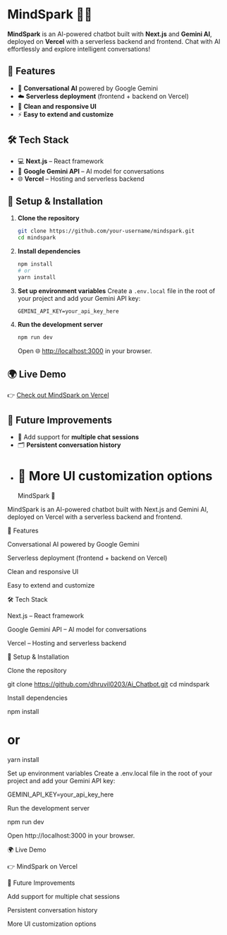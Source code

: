 # MindSpark 🤖✨

**MindSpark** is an AI-powered chatbot built with **Next.js** and **Gemini AI**, deployed on **Vercel** with a serverless backend and frontend. Chat with AI effortlessly and explore intelligent conversations!

## 🚀 Features

- 🤖 **Conversational AI** powered by Google Gemini
- ☁️ **Serverless deployment** (frontend + backend on Vercel)
- 🎨 **Clean and responsive UI**
- ⚡ **Easy to extend and customize**

## 🛠️ Tech Stack

- 💻 **Next.js** – React framework
- 🧠 **Google Gemini API** – AI model for conversations
- 🌐 **Vercel** – Hosting and serverless backend

## 🔧 Setup & Installation

1. **Clone the repository**

   ```bash
   git clone https://github.com/your-username/mindspark.git
   cd mindspark
   ```

2. **Install dependencies**

   ```bash
   npm install
   # or
   yarn install
   ```

3. **Set up environment variables**
   Create a `.env.local` file in the root of your project and add your Gemini API key:

   ```env
   GEMINI_API_KEY=your_api_key_here
   ```

4. **Run the development server**

   ```bash
   npm run dev
   ```

   Open 🌐 [http://localhost:3000](http://localhost:3000) in your browser.

## 🌍 Live Demo

👉 [Check out MindSpark on Vercel](https://ai-chatbot-amber-rho.vercel.app/)

## 📌 Future Improvements

- 💬 Add support for **multiple chat sessions**
- 🗂️ **Persistent conversation history**
- # 🎨 More **UI customization options**
  MindSpark 🤖

MindSpark is an AI-powered chatbot built with Next.js and Gemini AI, deployed on Vercel with a serverless backend and frontend.

🚀 Features

Conversational AI powered by Google Gemini

Serverless deployment (frontend + backend on Vercel)

Clean and responsive UI

Easy to extend and customize

🛠️ Tech Stack

Next.js
– React framework

Google Gemini API
– AI model for conversations

Vercel
– Hosting and serverless backend

🔧 Setup & Installation

Clone the repository

git clone https://github.com/dhruvil0203/Ai_Chatbot.git
cd mindspark

Install dependencies

npm install

# or

yarn install

Set up environment variables
Create a .env.local file in the root of your project and add your Gemini API key:

GEMINI_API_KEY=your_api_key_here

Run the development server

npm run dev

Open http://localhost:3000
in your browser.

🌍 Live Demo

👉 MindSpark on Vercel

📌 Future Improvements

Add support for multiple chat sessions

Persistent conversation history

More UI customization options
